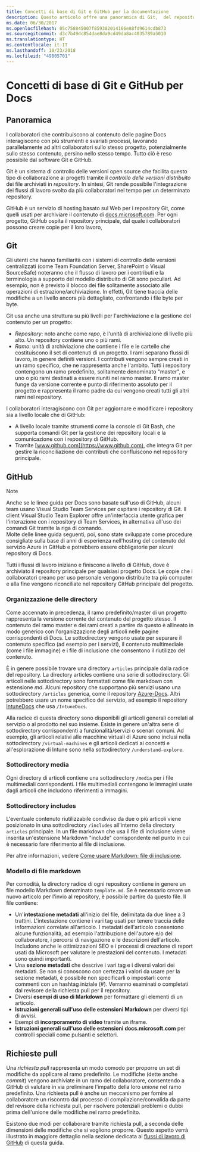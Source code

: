 ```yaml
---
title: Concetti di base di Git e GitHub per la documentazione
description: Questo articolo offre una panoramica di Git,  del repository GitHub e dell'organizzazione del contenuto, oltre alle convenzioni di denominazione usate per docs.microsoft.com.
ms.date: 06/30/2017
ms.openlocfilehash: 05c758845007f859382014166e88fd9614cdb873
ms.sourcegitcommit: d3c7b49dc854dae8da9cd49da8ac4035789a5010
ms.translationtype: HT
ms.contentlocale: it-IT
ms.lasthandoff: 10/23/2018
ms.locfileid: "49805701"
---
```

# <a name="git-and-github-essentials-for-docs"></a>Concetti di base di Git e GitHub per Docs

## <a name="overview"></a>Panoramica

I collaboratori che contribuiscono al contenuto delle pagine Docs interagiscono con più strumenti e svariati processi, lavorando parallelamente ad altri collaboratori sullo stesso progetto, potenzialmente sullo stesso contenuto, persino nello stesso tempo. Tutto ciò è reso possibile dal software Git e GitHub.

Git è un sistema di controllo delle versioni open source che facilita questo tipo di collaborazione ai progetti tramite il *controllo delle versioni distribuito* dei file archiviati in *repository*. In sintesi, Git rende possibile l'integrazione dei flussi di lavoro svolto da più collaboratori nel tempo per un determinato repository.

GitHub è un servizio di hosting basato sul Web per i repository Git, come quelli usati per archiviare il contenuto di [docs.microsoft.com](https://docs.microsoft.com). Per ogni progetto, GitHub ospita il repository principale, dal quale i collaboratori possono creare copie per il loro lavoro,

## <a name="git"></a>Git

Gli utenti che hanno familiarità con i sistemi di controllo delle versioni centralizzati (come Team Foundation Server, SharePoint o Visual SourceSafe) noteranno che il flusso di lavoro per i contributi e la terminologia a supporto del modello distribuito di Git sono peculiari. Ad esempio, non è previsto il blocco dei file solitamente associato alle operazioni di estrazione/archiviazione. In effetti, Git tiene traccia delle modifiche a un livello ancora più dettagliato, confrontando i file byte per byte.

Git usa anche una struttura su più livelli per l'archiviazione e la gestione del contenuto per un progetto:

- *Repository*: noto anche come *repo*, è l'unità di archiviazione di livello più alto. Un repository contiene uno o più rami.
- *Ramo*: unità di archiviazione che contiene i file e le cartelle che costituiscono il set di contenuti di un progetto. I rami separano flussi di lavoro, in genere definiti versioni. I contributi vengono sempre creati in un ramo specifico, che ne rappresenta anche l'ambito. Tutti i repository contengono un ramo predefinito, solitamente denominato "master", e uno o più rami destinati a essere riuniti nel ramo master. Il ramo master funge da versione corrente e punto di riferimento assoluto per il progetto e rappresenta il ramo padre da cui vengono creati tutti gli altri rami nel repository.

I collaboratori interagiscono con Git per aggiornare e modificare i repository sia a livello locale che di GitHub:

- A livello locale tramite strumenti come la console di Git Bash, che supporta comandi Git per la gestione dei repository locali e la comunicazione con i repository di GitHub.
- Tramite [www.github.com](https://www.github.com), che integra Git per gestire la riconciliazione dei contributi che confluiscono nel repository principale.

## <a name="github"></a>GitHub

> [!NOTE]
> Anche se le linee guida per Docs sono basate sull'uso di GitHub, alcuni team usano Visual Studio Team Services per ospitare i repository di Git. Il client Visual Studio Team Explorer offre un'interfaccia utente grafica per l'interazione con i repository di Team Services, in alternativa all'uso dei comandi Git tramite la riga di comando.
> </br>
> Molte delle linee guida seguenti, poi, sono state sviluppate come procedure consigliate sulla base di anni di esperienza nell'hosting del contenuto del servizio Azure in GitHub e potrebbero essere obbligatorie per alcuni repository di Docs.

Tutti i flussi di lavoro iniziano e finiscono a livello di GitHub, dove è archiviato il repository principale per qualsiasi progetto Docs. Le copie che i collaboratori creano per uso personale vengono distribuite tra più computer e alla fine vengono riconciliate nel repository GitHub principale del progetto.

### <a name="directory-organization"></a>Organizzazione delle directory

Come accennato in precedenza, il ramo predefinito/master di un progetto rappresenta la versione corrente del contenuto del progetto stesso. Il contenuto del ramo master e dei rami creati a partire da questo è allineato in modo generico con l'organizzazione degli articoli nelle pagine corrispondenti di Docs. Le sottodirectory vengono usate per separare il contenuto specifico (ad esempio per i servizi), il contenuto multimediale (come i file immagine) e i file di inclusione che consentono il riutilizzo del contenuto.

È in genere possibile trovare una directory `articles` principale dalla radice del repository. La directory articles contiene una serie di sottodirectory. Gli articoli nelle sottodirectory sono formattati come file markdown con estensione *md*. Alcuni repository che supportano più servizi usano una sottodirectory `/articles` generica, come il repository [Azure-Docs](https://github.com/MicrosoftDocs/Azure-Docs). Altri potrebbero usare un nome specifico del servizio, ad esempio il repository [IntuneDocs](https://github.com/MicrosoftDocs/IntuneDocs) che usa `/IntuneDocs`.

Alla radice di questa directory sono disponibili gli articoli generali correlati al servizio o al prodotto nel suo insieme. Esiste in genere un'altra serie di sottodirectory corrispondenti a funzionalità/servizi o scenari comuni. Ad esempio, gli articoli relativi alle macchine virtuali di Azure sono inclusi nella sottodirectory `/virtual-machines` e gli articoli dedicati ai concetti e all'esplorazione di Intune sono nella sottodirectory `/understand-explore`.

### <a name="media-subdirectory"></a>Sottodirectory media

Ogni directory di articoli contiene una sottodirectory `/media` per i file multimediali corrispondenti. I file multimediali contengono le immagini usate dagli articoli che includono riferimenti a immagini.

### <a name="includes-subdirectory"></a>Sottodirectory includes

L'eventuale contenuto riutilizzabile condiviso da due o più articoli viene posizionato in una sottodirectory `/includes` all'interno della directory `articles` principale. In un file markdown che usa il file di inclusione viene inserita un'estensione Markdown "include" corrispondente nel punto in cui è necessario fare riferimento al file di inclusione.

Per altre informazioni, vedere [Come usare Markdown: file di inclusione](how-to-write-use-markdown.md#includes).

### <a name="markdown-file-template"></a>Modello di file markdown

Per comodità, la directory radice di ogni repository contiene in genere un file modello Markdown denominato `template.md`. Se è necessario creare un nuovo articolo per l'invio al repository, è possibile partire da questo file. Il file contiene:

- Un'**intestazione metadati** all'inizio del file, delimitata da due linee a 3 trattini. L'intestazione contiene i vari tag usati per tenere traccia delle informazioni correlate all'articolo. I metadati dell'articolo consentono alcune funzionalità, ad esempio l'attribuzione dell'autore e/o del collaboratore, i percorsi di navigazione e le descrizioni dell'articolo. Includono anche le ottimizzazioni SEO e i processi di creazione di report usati da Microsoft per valutare le prestazioni del contenuto. I metadati sono quindi importanti.
- Una **sezione metadati** che descrive i vari tag e i diversi valori dei metadati. Se non si conoscono con certezza i valori da usare per la sezione metadati, è possibile non specificarli o impostarli come commenti con un hashtag iniziale (#). Verranno esaminati o completati dal revisore della richiesta pull per il repository.
- Diversi **esempi di uso di Markdown** per formattare gli elementi di un articolo.
- **Istruzioni generali sull'uso delle estensioni Markdown** per diversi tipi di avvisi.
- Esempi di **incorporamento di video** tramite un iframe.
- **Istruzioni generali sull'uso delle estensioni docs.microsoft.com** per controlli speciali come pulsanti e selettori.

## <a name="pull-requests"></a>Richieste pull

Una *richiesta pull* rappresenta un modo comodo per proporre un set di modifiche da applicare al ramo predefinito. Le modifiche (dette anche *commit*) vengono archiviate in un ramo del collaboratore, consentendo a GitHub di valutare in via preliminare l'impatto della loro *unione* nel ramo predefinito. Una richiesta pull è anche un meccanismo per fornire al collaboratore un riscontro dal processo di compilazione/convalida da parte del revisore della richiesta pull, per risolvere potenziali problemi o dubbi prima dell'unione delle modifiche nel ramo predefinito.

Esistono due modi per collaborare tramite richiesta pull, a seconda delle dimensioni delle modifiche che si vogliono proporre. Questo aspetto verrà illustrato in maggiore dettaglio nella sezione dedicata ai [flussi di lavoro di GitHub](how-to-write-workflows-major.md) di questa guida.

<!---- Reference links for Docs landing pages, associated GitHub repositories, and related Forums matrix. ------------------>
<!---- PLEASE INSERT URLS IN ASCENDING SORT ORDER, AND REMOVE LOCALE SEGMENT FROM URLS (that is, en-us) FOR LOCALIZED FORUMS! -->
<!---- NOTE: these links are saved for future use in another/new article; no longer used above in this article --->
[Visual-Studio-Page]:(https://docs.microsoft.com/en-us/visualstudio/index)
[Visual-Studio-Repo-Internal]:(https://github.com/Microsoft/vsdocs)
[Visual-Studio-Repo-External]:(https://github.com/Microsoft/visualstudio-docs)
[Visual-Studio-SO]: (https://stackoverflow.com/search?q=Visual+Studio+2017)
[Dotnet-Page]: https://docs.microsoft.com/dotnet
[Dotnet-Core-Page]: https://docs.microsoft.com/dotnet/articles/welcome
[Dotnet-Core-Repo]: https://github.com/dotnet/docs
[EM-ATA-Land]: https://docs.microsoft.com/advanced-threat-analytics/
[EM-ATA-Repo]: https://github.com/Microsoft/ATADocs
[EM-AzureAD-Land]: https://docs.microsoft.com/active-directory/
[EM-AzureAD-Repo]: https://github.com/Azure/azure-content/tree/master/articles/active-directory/
[EM-AzureRMS-Land]: https://docs.microsoft.com/rights-management/
[EM-AzureRMS-Repo]: https://github.com/Microsoft/Azure-RMSDocs
[EM-Intune-Land]: https://docs.microsoft.com/intune/
[EM-Intune-Repo]: https://github.com/microsoft/intuneDocs
[EM-Land-Page]: https://docs.microsoft.com/enterprise-mobility/
[EM-Land-Repo]: https://github.com/Microsoft/EMDocs/
[EM-MFA-Land]: https://docs.microsoft.com/multi-factor-authentication/
[EM-MFA-Repo]: https://github.com/Azure/azure-content/tree/master/articles/multi-factor-authentication
[EM-MIM-Land]: https://docs.microsoft.com/microsoft-identity-manager/
[EM-MIM-Repo]: https://github.com/Microsoft/MIMDocs
[EM-RemoteApp-Land]: https://docs.microsoft.com/en-us/remoteapp/
[EM-RemoteApp-Repo]: https://github.com/Azure/azure-content/tree/master/articles/remoteapp
[Forum-MSDN-ATA]: https://social.technet.microsoft.com/Forums/en-US/home?forum=mata
[Forum-MSDN-AzureAD]: https://social.msdn.microsoft.com/Forums/en-US/home?forum=WindowsAzureAD
[Forum-MSDN-AzureRMS]: https://social.technet.microsoft.com/Forums/en-US/home?forum=rmsapps%2Crmscloud&filter=alltypes&sort=lastpostdesc
[Forum-MSDN-EM]: https://social.technet.microsoft.com/Forums/en-US/home?sort=relevancedesc&brandIgnore=True&searchTerm=Enterprise+Mobility
[Forum-MSDN-Intune]: https://social.technet.microsoft.com/Forums/en-us/home?category=microsoftintune
[Forum-MSDN-Main]: https://social.msdn.microsoft.com/Forums/home
[Forum-MSDN-MFA]: https://social.msdn.microsoft.com/Forums/en-US/home?forum=windowsazureactiveauthentication
[Forum-MSDN-MIM]: https://social.technet.microsoft.com/Forums/en-US/home?category=identitymanagement
[Forum-MSDN-RemoteApp]: https://social.technet.microsoft.com/Forums/en-US/home?filter=alltypes&brandIgnore=True&sort=relevancedesc&searchTerm=Azure+Remote+or+RemoteApp
[Forum-SO-AzureAD]: https://stackoverflow.com/questions/tagged/azure-active-directory
[Forum-SO-AzureRMS]: https://stackoverflow.com/questions/tagged/rights-management
[Forum-SO-Dotnet]: https://stackoverflow.com/questions/tagged/.net
[Forum-SO-Dotnet-Core]: https://stackoverflow.com/questions/tagged/.net-core
[Forum-SO-Main]: https://stackoverflow.com/tags
[Forum-SO-Intune]: https://stackoverflow.com/questions/tagged/intune
[Forum-SO-MFA]: https://stackoverflow.com/search?q=%5Bazure%5D+multi-factor
[Forum-SO-MIM]: https://stackoverflow.com/search?q=Microsoft+Identity+Manager
[Forum-SO-RemoteApp]: https://stackoverflow.com/questions/tagged/remoteapp
[Forum-TechNet-Main]: https://social.technet.microsoft.com/Forums/home
[Forum-Yammer-AzureRMS]: https://www.yammer.com/AskIPTeam
[Forum-Yammer-Main]: https://www.yammer.com/
